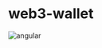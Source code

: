 # web3-wallet

![angular](https://img.shields.io/badge/generated%20with%20Angular%20CLI-version%2014.1.3-blue)
